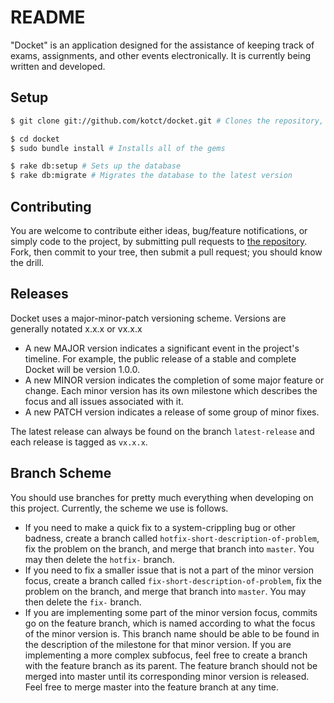 # README

"Docket" is an application designed for the assistance of keeping track of exams, assignments, and other events electronically.
It is currently being written and developed.

## Setup

```sh
$ git clone git://github.com/kotct/docket.git # Clones the repository, you can use another URL if you wish.

$ cd docket
$ sudo bundle install # Installs all of the gems

$ rake db:setup # Sets up the database
$ rake db:migrate # Migrates the database to the latest version
```

## Contributing

You are welcome to contribute either ideas, bug/feature notifications, or simply code to the project, by submitting pull requests to [the repository](https://github.com/kotct/docket).
Fork, then commit to your tree, then submit a pull request; you should know the drill.

## Releases

Docket uses a major-minor-patch versioning scheme. Versions are generally notated x.x.x or vx.x.x

* A new MAJOR version indicates a significant event in the project's timeline. For example, the public release of a stable and complete Docket will be version 1.0.0.
* A new MINOR version indicates the completion of some major feature or change. Each minor version has its own milestone which describes the focus and all issues associated with it.
* A new PATCH version indicates a release of some group of minor fixes.

The latest release can always be found on the branch `latest-release` and each release is tagged as `vx.x.x`.

## Branch Scheme

You should use branches for pretty much everything when developing on this project.
Currently, the scheme we use is follows.

* If you need to make a quick fix to a system-crippling bug or other badness, create a branch called `hotfix-short-description-of-problem`, fix the problem on the branch, and merge that branch into `master`. You may then delete the `hotfix-` branch.
* If you need to fix a smaller issue that is not a part of the minor version focus, create a branch called `fix-short-description-of-problem`, fix the problem on the branch, and merge that branch into `master`. You may then delete the `fix-` branch.
* If you are implementing some part of the minor version focus, commits go on the feature branch, which is named according to what the focus of the minor version is. This branch name should be able to be found in the description of the milestone for that minor version. If you are implementing a more complex subfocus, feel free to create a branch with the feature branch as its parent. The feature branch should not be merged into master until its corresponding minor version is released. Feel free to merge master into the feature branch at any time.
